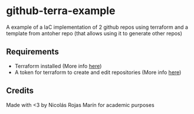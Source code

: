 # github-terra-example

A example of a IaC implementation of 2 github repos using terraform and a template from antoher repo (that allows using it to generate other repos)

## Requirements

- Terraform installed (More info [here](https://developer.hashicorp.com/terraform/install))
- A token for terraform to create and edit repositories (More info [here](https://docs.github.com/en/enterprise-server@3.9/authentication/keeping-your-account-and-data-secure/managing-your-personal-access-tokens))

## Credits
Made with <3 by Nicolás Rojas Marín for academic purposes

